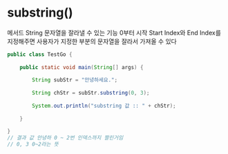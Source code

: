 # substring()
메서드 String 문자열을 잘라낼 수 있는 기능
0부터 시작 Start Index와 End Index를 지정해주면 사용자가 지정한 부분의 문자열을 잘라서 가져올 수 있다   
```java
public class TestGo {
 
    public static void main(String[] args) {
        
        String subStr = "안녕하세요.";
        
        String chStr = subStr.substring(0, 3);
        
        System.out.println("substring 값 :: " + chStr);
            
    }
    
}
// 결과 값 안녕하 0 ~ 2번 인덱스까지 짤린거임
// 0, 3 0~2라는 뜻 
```
